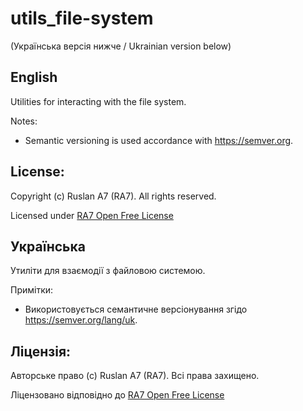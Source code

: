 # utils_file-system
(Українська версія нижче / Ukrainian version below)

## English
Utilities for interacting with the file system.

Notes:
- Semantic versioning is used accordance with https://semver.org.

## License:

Copyright (c) Ruslan A7 (RA7). All rights reserved.

Licensed under [RA7 Open Free License](https://ra7.iuid.cc/license)

## Українська
Утиліти для взаємодії з файловою системою.

Примітки:
- Використовується семантичне версіонування згідо https://semver.org/lang/uk.

## Ліцензія:

Авторське право (с) Ruslan A7 (RA7). Всі права захищено.

Ліцензовано відповідно до [RA7 Open Free License](https://ra7.iuid.cc/license)
